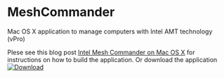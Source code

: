 # MeshCommander
Mac OS X application to manage computers with Intel AMT technology (vPro)

Plese see this blog post [Intel Mesh Commander on Mac OS X](http://www.devtty.uk/apple/Intel_Mesh_Commander_on_Mac_OS_X/) for instructions on how to build the application. Or download the application [ ![Download](https://api.bintray.com/packages/gomesjj/APPS/MeshCommander.app/images/download.svg) ](https://bintray.com/gomesjj/APPS/MeshCommander.app/_latestVersion)
